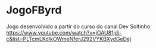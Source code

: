 # JogoFByrd

Jogo desenvolvido a partir do curso do canal Dev Soltinho
https://www.youtube.com/watch?v=jOAU81jdi-c&list=PLTcmLKdIkOWmeNferJ292VYKBXydGeDej
